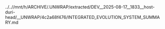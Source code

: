 ../..//mnt/h/ARCHIVE/.UNWRAP/extracted/DEV__2025-08-17__1833__host-duri-head/__UNWRAP/4c2a68f476/INTEGRATED_EVOLUTION_SYSTEM_SUMMARY.md
